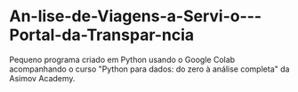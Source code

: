 # An-lise-de-Viagens-a-Servi-o---Portal-da-Transpar-ncia
Pequeno programa criado em Python usando o Google Colab acompanhando o curso "Python para dados: do zero à análise completa" da Asimov Academy.
